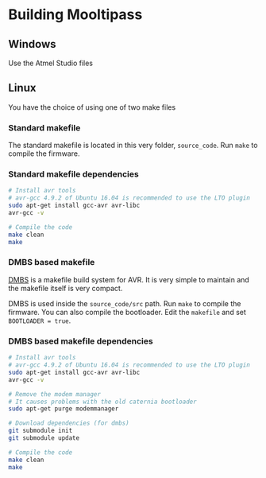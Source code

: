 # Building Mooltipass

## Windows
Use the Atmel Studio files

## Linux
You have the choice of using one of two make files

### Standard makefile
The standard makefile is located in this very folder, `source_code`. Run `make` to compile the firmware.

### Standard makefile dependencies
```bash
# Install avr tools
# avr-gcc 4.9.2 of Ubuntu 16.04 is recommended to use the LTO plugin
sudo apt-get install gcc-avr avr-libc
avr-gcc -v

# Compile the code
make clean
make
```

### DMBS based makefile
[DMBS](https://github.com/abcminiuser/dmbs) is a makefile build system for AVR.
It is very simple to maintain and the makefile itself is very compact.

DMBS is used inside the `source_code/src` path. Run `make` to compile the
firmware. You can also compile the bootloader. Edit the `makefile` and set
`BOOTLOADER = true`.

### DMBS based makefile dependencies
```bash
# Install avr tools
# avr-gcc 4.9.2 of Ubuntu 16.04 is recommended to use the LTO plugin
sudo apt-get install gcc-avr avr-libc
avr-gcc -v

# Remove the modem manager
# It causes problems with the old caternia bootloader
sudo apt-get purge modemmanager

# Download dependencies (for dmbs)
git submodule init
git submodule update

# Compile the code
make clean
make
```
